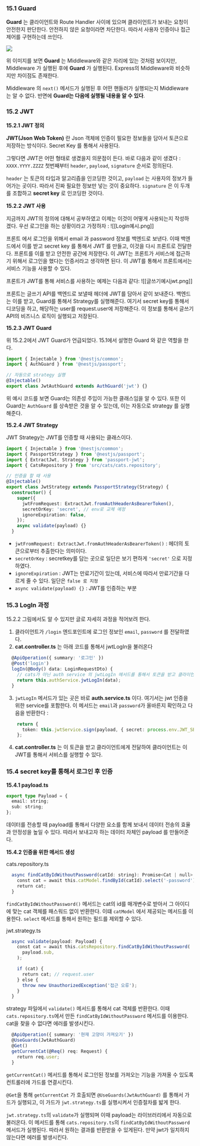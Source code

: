 ### 15.1 Guard

**Guard** 는 클라이언트와 Route Handler 사이에 있으며 클라이언트가 보내는 요청이 안전한지 판단한다. 안전하지 않은 요청이라면 차단한다. 따라서 사용자 인증이나 접근 제어를 구현하는데 쓰인다.

![](https://docs.nestjs.com/assets/Guards_1.png)

위 이미지를 보면 **Guard** 는 Middleware와 같은 자리에 있는 것처럼 보이지만, Middleware 가 실행된 후에 **Guard** 가 실행된다. Express의 Middleware와 비슷하지만 차이점도 존재한다. 

Middleware 의 `next()` 메서드가 실행된 후 어떤 핸들러가 실행되는지 Middleware 는 알 수 없다. 반면에 **Guard는 다음에 실행될 내용을 알 수 있다**.

### 15.2 JWT

**15.2.1 JWT 정의**

**JWT(Json Web Token)** 란 Json 객체에 인증이 필요한 정보들을 담아서 토큰으로 저장하는 방식이다. Secret Key 를 통해서 사용된다.

그렇다면 JWT은 어떤 형태로 생겼을지 의문점이 든다. 바로 다음과 같이 생겼다 : `XXXX.YYYY.ZZZZ` 첫번째부터 `header`, `payload`, `signature` 순서로 정의된다.

`header` 는 토큰의 타입과 알고리즘을 인코딩한 것이고, `payload` 는 사용자의 정보가 들어가는 곳이다. 따라서 진짜 필요한 정보만 넣는 것이 중요하다. `signature` 은 이 두개를 조합하고 **secret key** 로 인코딩한 것이다.

**15.2.2 JWT 사용**

지금까지 JWT의 정의에 대해서 공부하였고 이제는 이것이 어떻게 사용되는지 작성하겠다. 우선 로그인을 하는 상황이라고 가정하자 :
![[Login예시.png]]

프론트 에서 로그인을 위해서 email 과 password 정보를 백엔드로 보낸다. 이때 백엔드에서 이를 받고 secret key 를 통해서 JWT 를 만들고, 이것을 다시 프론트로 전달한다. 프론트를 이를 받고 안전한 공간에 저장한다. 이 JWT는 프론트가 서비스에 접근하기 위해서 로그인을 했다는 인증서라고 생각하면 된다. 이 JWT를 통해서 프론트에서는 서비스 기능을 사용할 수 있다.

프론트가 JWT를 통해 서비스를 사용하는 예제는 다음과 같다:
![[글쓰기예시jwt.png]]

프론트는 글쓰기 API를 백엔드로 보낼때 헤더에 JWT를 담아서 같이 보내준다. 백엔드는 이를 받고, Guard를 통해서 Strategy를 실행해준다. 여기서 secret key를 통해서 디코딩을 하고, 해당하는 user를 request.user에 저장해준다. 이 정보를 통해서 글쓰기 API의 비즈니스 로직이 실행되고 저장된다.

**15.2.3 JWT Guard**

위 15.2.2에서 JWT Guard가 언급되었다. 15.1에서 설명한 Guard 와 같은 역할을 한다.

``` ts
import { Injectable } from '@nestjs/common';
import { AuthGuard } from '@nestjs/passport';

// 자동으로 strategy 실행
@Injectable()
export class JwtAuthGuard extends AuthGuard('jwt') {}
```

위 예시 코드를 보면 Guard는 의존성 주입이 가능한 클래스임을 알 수 있다. 또한 이 Guard는 `AuthGuard` 를 상속받은 것을 알 수 있는데, 이는 자동으로 strategy 를 실행해준다.

**15.2.4 JWT Strategy**

JWT Strategy는 JWT를 인증할 때 사용되는 클래스이다.

``` ts
import { Injectable } from '@nestjs/common';
import { PassportStrategy } from '@nestjs/passport';
import { ExtractJwt, Strategy } from 'passport-jwt';
import { CatsRepository } from 'src/cats/cats.repository';

// 인증을 할 때 사용
@Injectable()
export class JwtStrategy extends PassportStrategy(Strategy) {
  constructor() {
    super({
      jwtFromRequest: ExtractJwt.fromAuthHeaderAsBearerToken(),
      secretOrKey: 'secret', // env로 교체 예정
      ignoreExpiration: false,
    });
    async validate(payload) {}
  }
```

- `jwtFromRequest: ExtractJwt.fromAuthHeaderAsBearerToken()` : 헤더의 토큰으로부터 추출한다는 의미이다.
- `secretOrKey` : secretkey를 담는 곳으로 일단은 보기 편하게 `'secret'` 으로 지정하였다.
- `ignoreExpiration` : JWT는 만료기간이 있는데, 서비스에 따라서 만료기간을 다르게 줄 수 있다. 일단은 `false 로 지정`
- `async validate(payload) {}` : JWT를 인증하는 부분

### 15.3 LogIn 과정

15.2.2 그림에서도 알 수 있지만 글로 자세히 과정을 적어보려 한다. 
1. 클라이언트가 `/login` 엔드포인트에 로그인 정보인 `email`, `password` 를 전달하였다.
2. **cat.controller.ts** 는 아래 코드를 통해서 jwtLogIn을 불러온다
``` ts
  @ApiOperation({ summary: '로그인' })
  @Post('login')
  logIn(@Body() data: LoginRequestDto) {
    // cats가 아닌 auth service 의 jwtLogIn 메서드를 통해서 토큰을 받고 클라이언트에 전달
    return this.authService.jwtLogIn(data);
  }
```
3. `jwtLogIn` 메서드가 있는 곳은 바로 **auth.service.ts** 이다. 여기서는 jwt 인증을 위한 service를 포함한다. 이 메서드는 `email`과 `password`가 올바른지 확인하고 다음을 반환한다 :
``` ts
    return {
      token: this.jwtService.sign(payload, { secret: process.env.JWT_SECRET }),
    };
```
4. **cat.controller.ts** 는 이 토큰을 받고 클라이언트에게 전달하여 클라이언트는 이 JWT를 통해서 서비스를 실행할 수 있다.

### 15.4 secret key를 통해서 로그인 후 인증

**15.4.1 payload.ts**

``` ts
export type Payload = {
  email: string;
  sub: string;
};
```
데이터를 전송할 때 payload를 통해서 다양한 요소를 함께 보내서 데이터 전송의 효율과 안정성을 높일 수 있다. 따라서 보내고자 하는 데이터 자체인 payload 를 만들어준다.

**15.4.2 인증을 위한 메서드 생성**

cats.repository.ts
``` ts
  async findCatByIdWithoutPassword(catId: string): Promise<Cat | null> {
    const cat = await this.catModel.findById(catId).select('-password');
    return cat;
  }
```
`findCatByIdWithoutPassword()` 메서드는 cat의 id를 매개변수로 받아서 그 아이디에 맞는 cat 객체를 패스워드 없이 반환한다. 이떄 `catModel` 에서 제공되는 메서드를 이용한다. `select` 메서드를 통해서 원하는 필드를 제외할 수 있다.

jwt.strategy.ts
``` ts
  async validate(payload: Payload) {
    const cat = await this.catsRepository.findCatByIdWithoutPassword(
      payload.sub,
    );

    if (cat) {
      return cat; // request.user
    } else {
      throw new UnauthorizedException('접근 오류');
    }
  }
```
strategy 파일에서 `validate()` 메서드를 통해서 cat 객체를 반환한다. 이때 `cats.repository.ts`에서 만든 `findCatByIdWithoutPassword` 메서드를 이용한다. cat을 찾을 수 없다면 에러를 발생시킨다.

``` ts
  @ApiOperation({ summary: '현재 고양이 가져오기' })
  @UseGuards(JwtAuthGuard)
  @Get()
  getCurrentCat(@Req() req: Request) {
    return req.user;
  }
```
`getCurrentCat()` 메서드를 통해서 로그인된 정보를 가져오는 기능을 가져올 수 있도록 컨트롤러에 가드를 연결시킨다.

`@Get`을 통해 `getCurrentCat` 가 호출되면 `@UseGuards(JwtAuthGuard)` 를 통해서 가드가 실행되고, 이 가드가 `jwt.strategy.ts`를 실행시켜서 인증절차를 밟게 한다.

`jwt.strategy.ts`의 `validate`가 실행되며 이때 payload는 라이브러리에서 자동으로 불러온다. 이 메서드를 통해 `cats.repository.ts`의 `findCatByIdWithoutPassword` 메서드가 실행된다. 따라서 원하는 결과를 반환받을 수 있게된다. 만약 jwt가 일치하지 않는다면 에러를 발생시킨다.